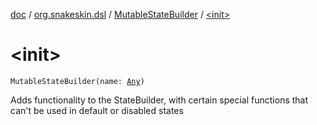 [doc](../../index.md) / [org.snakeskin.dsl](../index.md) / [MutableStateBuilder](index.md) / [&lt;init&gt;](./-init-.md)

# &lt;init&gt;

`MutableStateBuilder(name: `[`Any`](https://kotlinlang.org/api/latest/jvm/stdlib/kotlin/-any/index.html)`)`

Adds functionality to the StateBuilder, with certain special functions that can't be used in default or disabled states

